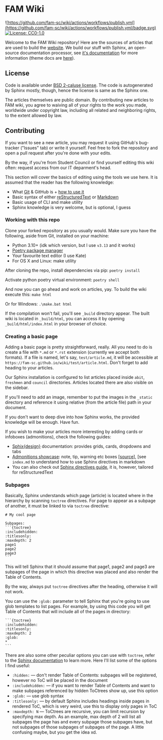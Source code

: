 # FAM Wiki

![https://github.com/fam-sc/wiki/actions/workflows/publish.yml](https://github.com/fam-sc/wiki/actions/workflows/publish.yml/badge.svg)
[![License: CC0-1.0](https://img.shields.io/badge/License-CC0%201.0-lightgrey.svg)](http://creativecommons.org/publicdomain/zero/1.0/)

Welcome to the FAM Wiki repository! Here are the sources of articles that are used to build the [website](https://fam-sc.github.io/wiki/). We build our stuff with Sphinx,
an open-source documentation processor, see [it's documentation](https://www.sphinx-doc.org/en/master/) for more information
(theme docs are [here](https://pydata-sphinx-theme.readthedocs.io/en/stable/user_guide/index.html)).

## License

Code is available under [BSD 2-caluse license](https://opensource.org/licenses/BSD-2-Clause). The code is autogenerated by Sphinx mostly, though, hence the license is same as the Sphinx one.

The articles themselves are public domain. By contributing new articles to FAM wiki, you agree to waiving all of your rights to the work you made, worldwide under copyright law, including all related and neighboring rights, to the extent allowed by law.

## Contributing

If you want to see a new article, you may request it using GitHub's bug-tracker ("Issues" tab) or write it yourself.
Feel free to fork the repository and open a pull request after you're done with your edits.

By the way, if you're from Student Council or find yourself editing this wiki often: request access from our IT deparment's head.

This section will cover the basics of editing using the tools we use here. It is assumed that the reader has the following knowledge:
* What [Git](https://git-scm.com/) & GitHub is + [how to use it](https://supersimpledev.github.io/references/git-github-reference.pdf)
* Basic syntax of either [reStructuredText](https://docutils.sourceforge.io/docs/user/rst/quickstart.html) or [Markdown](https://learnxinyminutes.com/docs/markdown)
* Basic usage of CLI and make utility
* Sphinx knowledge is very welcome, but is optional, I guess

### Working with this repo

Clone your forked repository as you usually would. Make sure you have the following, aside from Git, installed on your machine:
* Python 3.10+ (idk which version, but I use `v3.13` and it works)
* [Poetry package manager](https://python-poetry.org/docs/)
* Your favourite text editor (I use Kate)
* For OS X and Linux: make utility

After cloning the repo, install dependencies via pip:
`poetry install`

Activate python poetry virtual environment:
`poetry shell`

And now you can go ahead and work on articles, yay. To build the wiki execute this:
`make html`

Or for Windows:
`.\make.bat html`

If the compilation won't fail, you'll see `_build` directory appear.
The built wiki is located in `_build/html`, you can access it by opening `_build/html/index.html` in your browser of choice.

### Creating a basic page

Adding a basic page is pretty straightforward, really. All you need to do is create a file with `*.md` or `*.rst` extension (currently we accept both formats).
If a file is named, let's say, `test/article.md`, it will be accessible at `https://fam-sc.github.io/wiki/test/article.html`. Don't forget to add heading to your articles.

Our Sphinx installation is configured to list articles placed inside `abit`, `freshmen` and `council` directories. Articles located there are also visible on the sidebar.

If you'll need to add an image, remember to put the images in the `_static` directory and reference it using relative (from the article file) path in your document.

If you don't want to deep dive into how Sphinx works, the provided knowledge will be enough. Have fun.

If you wish to make your articles more interesting by adding cards or infoboxes (admonitions), check the following guides:
* [Sphix{design}](https://sphinx-design.readthedocs.io/en/pydata-theme/index.html) documentation: provides grids, cards, dropdowns and tabs
* [Admonitions showcase](https://pydata-sphinx-theme.readthedocs.io/en/stable/examples/kitchen-sink/admonitions.html): note, tip, warning etc
  boxes [\[source\]](https://pydata-sphinx-theme.readthedocs.io/en/stable/_sources/examples/kitchen-sink/admonitions.rst), [see `index.md` to understand how to use Sphinx directives in markdown
* You can also check out [Sphinx directives guide](https://www.sphinx-doc.org/en/master/usage/restructuredtext/directives.html), it is, however, tailored for reStructuredText

### Subpages

Basically, Sphinx understands which page (article) is located where in the hierarchy by scanning `toctree` directives.
For page to appear as a subpage of another, it must be linked to via `toctree` directive:
````
# My cool page

Subpages:
```{toctree}
:includehidden:
:titlesonly:
:maxdepth: 2
page1
page2
page3
```
````

This will tell Sphinx that it should assume that page1, page2 and page3 are subpages of the page in which this directive was placed and also render the Table of Contents.

By the way, always put `toctree` directives after the heading, otherwise it will not work.

You can use the `:glob:` parameter to tell Sphinx that you're going to use glob templates to list pages.
For example, by using this code you will get Table of Contents that will include all of the pages in directory:
````
```{toctree}
:includehidden:
:titlesonly:
:maxdepth: 2
:glob:
*
```
````

There are also some other peculiar options you can use with `toctree`,
refer to the [Sphinx documentation](https://www.sphinx-doc.org/en/master/usage/restructuredtext/directives.html#table-of-contents) to learn more.
Here I'll list some of the options I find useful:
* `:hidden:` &mdash; don't render Table of Contents: subpages will be registered, however no ToC will be placed in the document
* `:includehidden:` &mdash; if you want to render Table of Contents and want to make subpages referenced by hidden ToCtrees show up, use this option
* `:glob:` &mdash; use glob syntax
* `:titlesonly:` &mdash; by default Sphinx includes headings inside pages in rendered ToC, which is very weird, use this to display only pages in ToC
* `:maxdepth: N` &mdash; ToCtrees are recursive, you can limit recursion by specifying max depth.
  As an example, max depth of 2 will list all subpages the page has and every subpage those subpages have, but not subpages of those subpages of subpages of the page.
  A little confusing maybe, but you get the idea xd.

